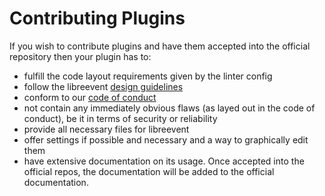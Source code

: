 # Contributing Plugins

If you wish to contribute plugins and have them accepted into the official repository then your plugin has to:
- fulfill the code layout requirements given by the linter config
- follow the libreevent [design guidelines](&/contributing/design-guidelines)
- conform to our [code of conduct](&/contributing/code-of-conduct)
- not contain any immediately obvious flaws (as layed out in the code of conduct), be it in terms of security or reliability
- provide all necessary files for libreevent
- offer settings if possible and necessary and a way to graphically edit them
- have extensive documentation on its usage. Once accepted into the official repos, the documentation will be added to the official documentation.